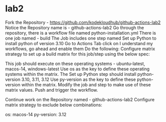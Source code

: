 # lab2

Fork the Repository - https://github.com/kodekloudhub/github-actions-lab2
Notice the Repository name is - github-actions-lab2
Go through the repository, there is a workflow file named python-installation.yml
There is one job named - build
The Job includes one step named Set up Python to install python of version 3.10
Go to Actions Tab click on I understand my workflows, go ahead and enable them
Do the following:
Configure matrix strategy to set up a build matrix for this job/step using the below spec:

This job should execute on these operating systems - ubuntu-latest, macos-14, windows-latest
Use os as the key to define these operating systems within the matrix.
The Set up Python step should install python-version 3.10, 3.11, 3.12
Use py-version as the key to define these python-version within the matrix.
Modify the job and step to make use of these matrix values.
Push and trigger the workflow.


Continue work on the Repository named - github-actions-lab2
Configure matrix strategy to exclude below combinations:

os: macos-14
py-version: 3.12
